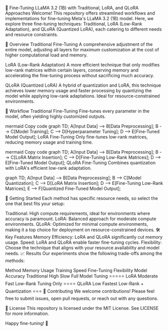 
🦙 Fine-Tuning LLaMA 3.2 (1B) with Traditional, LoRA, and QLoRA Approaches
Welcome! This repository offers streamlined workflows and implementations for fine-tuning Meta's LLaMA 3.2 (1B) model. Here, we explore three fine-tuning techniques: Traditional, LoRA (Low-Rank Adaptation), and QLoRA (Quantized LoRA), each catering to different needs and resource constraints.

📌 Overview
Traditional Fine-Tuning
A comprehensive adjustment of the entire model, adjusting all layers for maximum customization at the cost of higher computational load and memory.

LoRA (Low-Rank Adaptation)
A more efficient technique that only modifies low-rank matrices within certain layers, conserving memory and accelerating the fine-tuning process without sacrificing much accuracy.

QLoRA (Quantized LoRA)
A hybrid of quantization and LoRA, this technique achieves lower memory usage and faster processing by quantizing the model while applying low-rank adaptations. Ideal for resource-constrained environments.

🔄 Workflow
Traditional Fine-Tuning
Fine-tunes every parameter in the model, often yielding highly customized outputs.

mermaid
Copy code
graph TD;
    A[Input Data] --> B[Data Preprocessing];
    B --> C[Model Training];
    C --> D[Hyperparameter Tuning];
    D --> E[Fine-Tuned Model Output];
LoRA Fine-Tuning
Only fine-tunes low-rank matrices, reducing memory usage and training time.

mermaid
Copy code
graph TD;
    A[Input Data] --> B[Data Preprocessing];
    B --> C[LoRA Matrix Insertion];
    C --> D[Fine-Tuning Low-Rank Matrices];
    D --> E[Fine-Tuned Model Output];
QLoRA Fine-Tuning
Combines quantization with LoRA's efficient low-rank adaptation.


graph TD;
    A[Input Data] --> B[Data Preprocessing];
    B --> C[Model Quantization];
    C --> D[LoRA Matrix Insertion];
    D --> E[Fine-Tuning Low-Rank Matrices];
    E --> F[Quantized Fine-Tuned Model Output];

    
🚀 Getting Started
Each method has specific resource needs, so select the one that best fits your setup:

Traditional: High compute requirements, ideal for environments where accuracy is paramount.
LoRA: Balanced approach for moderate compute environments.
QLoRA: Optimized for minimal compute environments, making it a top choice for deployment on resource-constrained devices.
🛠️ Key Features
Memory Efficiency: LoRA and QLoRA significantly cut memory usage.
Speed: LoRA and QLoRA enable faster fine-tuning cycles.
Flexibility: Choose the technique that aligns with your resource availability and model needs.
📈 Results
Our experiments show the following trade-offs among the methods:

Method	Memory Usage	Training Speed	Fine-Tuning Flexibility	Model Accuracy
Traditional	High	Slow	Full Model Tuning	⭐⭐⭐⭐⭐
LoRA	Moderate	Fast	Low-Rank Tuning Only	⭐⭐⭐⭐
QLoRA	Low	Fastest	Low-Rank + Quantization	⭐⭐⭐
🤝 Contributing
We welcome contributions! Please feel free to submit issues, open pull requests, or reach out with any questions.

📄 License
This repository is licensed under the MIT License. See LICENSE for more information.

Happy fine-tuning! 🚀
